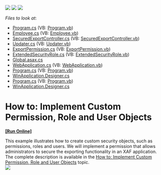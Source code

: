 <!-- default badges list -->
![](https://img.shields.io/endpoint?url=https://codecentral.devexpress.com/api/v1/VersionRange/128591442/17.2.3%2B)
[![](https://img.shields.io/badge/Open_in_DevExpress_Support_Center-FF7200?style=flat-square&logo=DevExpress&logoColor=white)](https://supportcenter.devexpress.com/ticket/details/E3794)
[![](https://img.shields.io/badge/📖_How_to_use_DevExpress_Examples-e9f6fc?style=flat-square)](https://docs.devexpress.com/GeneralInformation/403183)
<!-- default badges end -->
<!-- default file list -->
*Files to look at*:

* [Program.cs](./CS/SecuredExportExample.MiddleTierSecurityServer/Program.cs) (VB: [Program.vb](./VB/SecuredExportExample.MiddleTierSecurityServer/Program.vb))
* [Employee.cs](./CS/SecuredExportExample.Module/BusinessObjects/Employee.cs) (VB: [Employee.vb](./VB/SecuredExportExample.Module/BusinessObjects/Employee.vb))
* [SecuredExportController.cs](./CS/SecuredExportExample.Module/Controllers/SecuredExportController.cs) (VB: [SecuredExportController.vb](./VB/SecuredExportExample.Module/Controllers/SecuredExportController.vb))
* [Updater.cs](./CS/SecuredExportExample.Module/DatabaseUpdate/Updater.cs) (VB: [Updater.vb](./VB/SecuredExportExample.Module/DatabaseUpdate/Updater.vb))
* [ExportPermission.cs](./CS/SecuredExportExample.Module/SecurityObjects/ExportPermission.cs) (VB: [ExportPermission.vb](./VB/SecuredExportExample.Module/SecurityObjects/ExportPermission.vb))
* [ExtendedSecurityRole.cs](./CS/SecuredExportExample.Module/SecurityObjects/ExtendedSecurityRole.cs) (VB: [ExtendedSecurityRole.vb](./VB/SecuredExportExample.Module/SecurityObjects/ExtendedSecurityRole.vb))
* [Global.asax.cs](./CS/SecuredExportExample.Web/Global.asax.cs)
* [WebApplication.cs](./CS/SecuredExportExample.Web/WebApplication.cs) (VB: [WebApplication.vb](./VB/SecuredExportExample.Web/WebApplication.vb))
* [Program.cs](./CS/SecuredExportExample.Win.MiddleTierSecurityClient/Program.cs) (VB: [Program.vb](./VB/SecuredExportExample.Win.MiddleTierSecurityClient/Program.vb))
* [WinApplication.Designer.cs](./CS/SecuredExportExample.Win.MiddleTierSecurityClient/WinApplication.Designer.cs)
* [Program.cs](./CS/SecuredExportExample.Win/Program.cs) (VB: [Program.vb](./VB/SecuredExportExample.Win/Program.vb))
* [WinApplication.Designer.cs](./CS/SecuredExportExample.Win/WinApplication.Designer.cs)
<!-- default file list end -->
# How to: Implement Custom Permission, Role and User Objects
<!-- run online -->
**[[Run Online]](https://codecentral.devexpress.com/e3794/)**
<!-- run online end -->


<p>This example illustrates how to create custom security objects, such as permissions, roles and users. We will implement a permission that allows administrators to secure the exporting functionality in an XAF application. The complete description is available in the <a href="http://documentation.devexpress.com/#Xaf/CustomDocument3384"><u>How to: Implement Custom Permission, Role and User Objects</u></a> topic.<br><img src="https://raw.githubusercontent.com/DevExpress-Examples/how-to-implement-custom-permission-role-and-user-objects-e3794/17.2.3+/media/00ffc31d-8a0d-47e5-a763-d7f07e79e52d.png"></p>

<br/>


